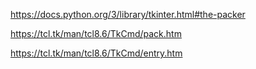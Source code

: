 https://docs.python.org/3/library/tkinter.html#the-packer

https://tcl.tk/man/tcl8.6/TkCmd/pack.htm

https://tcl.tk/man/tcl8.6/TkCmd/entry.htm
